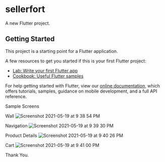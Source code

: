 # sellerfort

A new Flutter project.

## Getting Started

This project is a starting point for a Flutter application.

A few resources to get you started if this is your first Flutter project:

- [Lab: Write your first Flutter app](https://flutter.dev/docs/get-started/codelab)
- [Cookbook: Useful Flutter samples](https://flutter.dev/docs/cookbook)

For help getting started with Flutter, view our
[online documentation](https://flutter.dev/docs), which offers tutorials,
samples, guidance on mobile development, and a full API reference.

Sample Screens

Wall
![Screenshot 2021-05-19 at 9 38 54 PM](https://user-images.githubusercontent.com/42440349/118854554-7df90400-b8f2-11eb-87b0-8b37442b2ff5.png)

Navigation
![Screenshot 2021-05-19 at 9 39 30 PM](https://user-images.githubusercontent.com/42440349/118854635-910bd400-b8f2-11eb-9463-a4275543436d.png)


Product Details
![Screenshot 2021-05-19 at 9 40 26 PM](https://user-images.githubusercontent.com/42440349/118854720-9ff28680-b8f2-11eb-8e5d-fe1baa6886b1.png)


Cart
![Screenshot 2021-05-19 at 9 41 00 PM](https://user-images.githubusercontent.com/42440349/118854759-a8e35800-b8f2-11eb-98a9-4d905eba2743.png)


Thank You.
